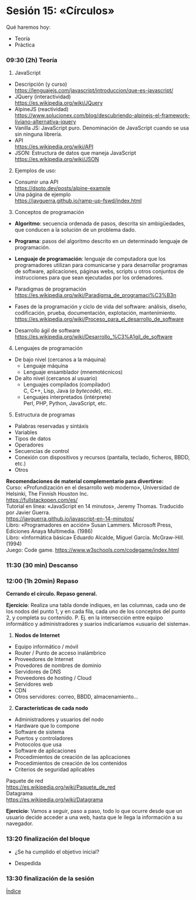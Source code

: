 # Sesión 15: «Círculos»

Qué haremos hoy:
- Teoría
- Práctica

### 09:30 (2h) Teoría 

1. JavaScript  
- Descripción (y curso)  
https://lenguajejs.com/javascript/introduccion/que-es-javascript/  
- JQuery (interactividad)  
https://es.wikipedia.org/wiki/JQuery  
- AlpineJS (reactividad)  
https://www.solucionex.com/blog/descubriendo-alpinejs-el-framework-liviano-alternativa-jquery  
- Vanilla JS: JavaScript puro. Denominación de JavaScript cuando se usa sin ninguna librería.  
- API  
https://es.wikipedia.org/wiki/API
- JSON: Estructura de datos que maneja JavaScript  
https://es.wikipedia.org/wiki/JSON  

2. Ejemplos de uso:
- Consumir una API  
https://dsoto.dev/posts/alpine-example  
- Una página de ejemplo  
https://javguerra.github.io/ramp-up-fswd/index.html  

3. Conceptos de  programación
- **Algoritmo**: secuencia ordenada de pasos, descrita sin ambigüedades, que conducen a la solución de un problema dado.  
- **Programa**: pasos del algoritmo descrito en un determinado lenguaje de programación.  
- **Lenguaje de programación**: lenguaje de computadora que los programadores utilizan para comunicarse y para desarrollar programas de software, aplicaciones, páginas webs, scripts u otros conjuntos de instrucciones para que sean ejecutadas por los ordenadores.  

- Paradigmas de programación  
https://es.wikipedia.org/wiki/Paradigma_de_programaci%C3%B3n  
- Fases de la programación y ciclo de vida del software: análisis, diseño, codificación, prueba, documentación, explotación, mantenimiento.    
https://es.wikipedia.org/wiki/Proceso_para_el_desarrollo_de_software  
- Desarrollo ágil de software    
https://es.wikipedia.org/wiki/Desarrollo_%C3%A1gil_de_software  

4. Lenguajes de programación  
- De bajo nivel (cercanos a la máquina)
	- Lenguaje máquina  
	- Lenguaje ensamblador (mnemotécnicos)  
- De alto nivel (cercanos al usuario)
	- Lenguajes compilados (compilador)  
		C, C++, Lisp, Java (*a bytecode*), etc.
	- Lenguajes interpretados (intérprete)  
		Perl, PHP, Python, JavaScript, etc.  

5. Estructura de programas  
- Palabras reservadas y sintáxis
- Variables
- Tipos de datos
- Operadores
- Secuencias de control
- Conexión con dispositivos y recursos (pantalla, teclado, ficheros, BBDD, etc.)
- Otros

**Recomendaciones de material complementario para divertirse:**  
Curso: «Profundización en el desarrollo web moderno», Universidad de Helsinki, The Finnish Houston Inc.  
https://fullstackopen.com/es/  
Tutorial en línea: «JavaScript en 14 minutos», Jeremy Thomas. Traducido por Javier Guerra.  
https://javguerra.github.io/javascript-en-14-minutos/  
Libro: «Programadores en acción» Susan Lammers. Microsoft Press, Ediciones Anaya Multimedia. (1986)  
Libro: «Informática básica» Eduardo Alcalde, Miguel García. McGraw-Hill. (1994)  
Juego: Code game. https://www.w3schools.com/codegame/index.html

### 11:30 (30 min) Descanso

### 12:00 (1h 20min) Repaso

**Cerrando el círculo. Repaso general.**  

**Ejercicio**: Realiza una tabla donde indiques, en las columnas, cada uno de los nodos del punto 1, y en cada fila, cada uno de los conceptos del punto 2, y completa su contenido. P. Ej. en la intersección entre equipo informático y administradores y suarios indicaríamos «usuario del sistema».

1. **Nodos de Internet**  
- Equipo informático / móvil
- Router / Punto de acceso inalámbrico
- Proveedores de Internet
- Provedores de nombres de dominio
- Servidores de DNS
- Proveedores de hosting / Cloud
- Servidores web
- CDN
- Otros servidores: correo, BBDD, almacenamiento...

2. **Características de cada nodo**   
- Administradores y usuarios del nodo
- Hardware que lo compone
- Software de sistema
- Puertos y controladores
- Protocolos que usa
- Software de aplicaciones
- Procedimientos de creación de las aplicaciones
- Procedimientos de creación de los contenidos
- Criterios de seguridad aplicables

Paquete de red  
https://es.wikipedia.org/wiki/Paquete_de_red  
Datagrama  
https://es.wikipedia.org/wiki/Datagrama  

**Ejercicio**: Vamos a seguir, paso a paso, todo lo que ocurre desde que un usuario decide acceder a una web, hasta que le llega la información a su navegador.

### 13:20 finalización del bloque

- ¿Se ha cumplido el objetivo inicial?  

- Despedida  

### 13:30 finalización de la sesión

[Índice](../README.md)
